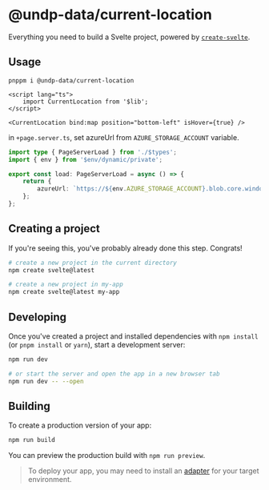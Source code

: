 # @undp-data/current-location

Everything you need to build a Svelte project, powered by [`create-svelte`](https://github.com/sveltejs/kit/tree/master/packages/create-svelte).

## Usage

```shell
pnppm i @undp-data/current-location
```

```svelte
<script lang="ts">
	import CurrentLocation from '$lib';
</script>

<CurrentLocation bind:map position="bottom-left" isHover={true} />
```

in `+page.server.ts`, set azureUrl from `AZURE_STORAGE_ACCOUNT` variable.

```ts
import type { PageServerLoad } from './$types';
import { env } from '$env/dynamic/private';

export const load: PageServerLoad = async () => {
	return {
		azureUrl: `https://${env.AZURE_STORAGE_ACCOUNT}.blob.core.windows.net`
	};
};
```

## Creating a project

If you're seeing this, you've probably already done this step. Congrats!

```bash
# create a new project in the current directory
npm create svelte@latest

# create a new project in my-app
npm create svelte@latest my-app
```

## Developing

Once you've created a project and installed dependencies with `npm install` (or `pnpm install` or `yarn`), start a development server:

```bash
npm run dev

# or start the server and open the app in a new browser tab
npm run dev -- --open
```

## Building

To create a production version of your app:

```bash
npm run build
```

You can preview the production build with `npm run preview`.

> To deploy your app, you may need to install an [adapter](https://kit.svelte.dev/docs/adapters) for your target environment.
